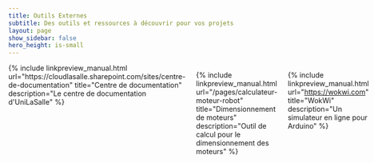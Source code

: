 ```yaml
---
title: Outils Externes
subtitle: Des outils et ressources à découvrir pour vos projets
layout: page
show_sidebar: false
hero_height: is-small
---
```


<div class="columns is-multiline">
{% include linkpreview_manual.html 
url="https://cloudlasalle.sharepoint.com/sites/centre-de-documentation" 
title="Centre de documentation" 
description="Le centre de documentation d'UniLaSalle" 
%}

{% include linkpreview_manual.html 
url="/pages/calculateur-moteur-robot" 
title="Dimensionnement de moteurs" 
description="Outil de calcul pour le dimensionnement des moteurs" 
%}

{% include linkpreview_manual.html 
url="https://wokwi.com" 
title="WokWi" 
description="Un simulateur en ligne pour Arduino" 
%}

{% include linkpreview_manual.html 
url="https://adrianotiger.github.io/Neopixel-Effect-Generator/" 
title="Générateur d'effet NeoPixel" 
description="Générez des effets lumineux pour vos NeoPixels" 
%}

{% include linkpreview_manual.html 
url="https://buildlist.org" 
title="Build List" 
description="Une liste de site pour fabriquer vos projets" 
%}

{% include linkpreview_manual.html 
url="https://www.withdiode.com" 
title="With Diode" 
description="Plateforme de simulation de platine électronique" 
%}

{% include linkpreview_manual.html 
url="https://www.opencascade.com/products/cad-assistant/" 
title="CAD Assistant" 
description="Un visualiseur CAO pour différents formats 3D" 
%}

{% include linkpreview_manual.html 
url="https://yaqwsx.github.io/Pinion/" 
title="Pinion KiCAD" 
description="Gestion avancée des projets KiCAD" 
%}

{% include linkpreview_manual.html 
url="https://www.simplify3d.com/resources/print-quality-troubleshooting/" 
title="3D Print Quality Troubleshooting" 
description="Guide de résolution des problèmes d'impression 3D" 
%}

{% include linkpreview_manual.html 
url="https://vectorizer.ai" 
title="Trace Pixels To Vectors" 
description="Convertissez vos images en vecteurs en couleur" 
%}

{% include linkpreview_manual.html 
url="https://www.nidec.com/en/product/calc/torque/" 
title="Calcul de couple" 
description="Outil pour calculer le couple pour différents systèmes" 
%}

{% include linkpreview_manual.html 
url="https://motiongen.io/app" 
title="Motiongen.io" 
description="Simulateur de mécanismes cinématiques" 
%}

{% include linkpreview_manual.html 
url="https://robot-soccer-kit.github.io" 
title="RoboCup Kit" 
description="Kit pour construire des robots de football" 
%}

{% include linkpreview_manual.html 
url="https://lachiver.fr/Accueil/co/siteWeb.html" 
title="Tutos de CAO FreeCAD" 
description="Tutoriels pour apprendre FreeCAD" 
%}

{% include linkpreview_manual.html 
url="https://redexpert.we-online.com/we-redexpert/en/#/home" 
title="Wurth Elektronik tool" 
description="Outils d'aide au design électronique de Wurth Elektronik" 
%}

{% include linkpreview_manual.html 
url="https://learngitbranching.js.org" 
title="Learn Git !" 
description="Apprenez Git de manière interactive" 
%}

{% include linkpreview_manual.html 
url="https://kowus.github.io/rpmVisualizer/index.html" 
title="RPM Visualizer" 
description="Outil pour visualiser la vitesse de rotation des moteurs" 
%}

{% include linkpreview_manual.html 
url="https://www.glb-optimizer.com/" 
title="Optimize GLB" 
description="Optimisation de fichiers 3D GLB" 
%}

{% include linkpreview_manual.html 
url="img/pdf/Guide des pratiques écologiques (charlie 01-06-24).pdf" 
title="Guide des pratiques écologiques" 
description="Guide pour adopter des pratiques responsables en FabLab" 
%}

{% include linkpreview_manual.html 
url="https://printer.tools/qrcode2stl" 
title="Générateur QR Code -> 3D" 
description="Créez des QR codes sous forme de fichiers 3D STL" 
%}

{% include linkpreview_manual.html 
url="https://diataxis.fr" 
title="Diataxis" 
description="Méthodologie de documentation structurée" 
%}

{% include linkpreview_manual.html 
url="https://natureofcode.com" 
title="Nature Of Code" 
description="Apprenez les concepts Processing" 
%}

{% include linkpreview_manual.html 
url="https://javalab.org" 
title="JavLab" 
description="Simulations physiques interactives en ligne" 
%}
</div>
